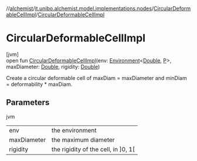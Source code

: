 //[alchemist](../../../index.md)/[it.unibo.alchemist.model.implementations.nodes](../index.md)/[CircularDeformableCellImpl](index.md)/[CircularDeformableCellImpl](-circular-deformable-cell-impl.md)

# CircularDeformableCellImpl

[jvm]\
open fun [CircularDeformableCellImpl](-circular-deformable-cell-impl.md)(env: [Environment](../../it.unibo.alchemist.model.interfaces/-environment/index.md)<[Double](https://docs.oracle.com/javase/8/docs/api/java/lang/Double.html), [P](../../it.unibo.alchemist.model.implementations.layers/-biomol-gradient-layer/index.md)>, maxDiameter: [Double](https://kotlinlang.org/api/latest/jvm/stdlib/kotlin/-double/index.html), rigidity: [Double](https://kotlinlang.org/api/latest/jvm/stdlib/kotlin/-double/index.html))

Create a circular deformable cell of maxDiam = maxDiameter and minDiam = deformability * maxDiam.

## Parameters

jvm

| | |
|---|---|
| env | the environment |
| maxDiameter | the maximum diameter |
| rigidity | the rigidity of the cell, in ]0, 1[ |
